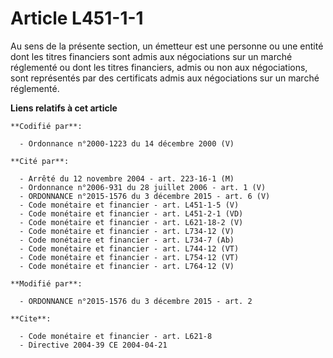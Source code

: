 # Article L451-1-1

Au sens de la présente section, un émetteur est une personne ou une entité dont les titres financiers sont admis aux
négociations sur un marché réglementé ou dont les titres financiers, admis ou non aux négociations, sont représentés par des
certificats admis aux négociations sur un marché réglementé.

**Liens relatifs à cet article**

	**Codifié par**:

	  - Ordonnance n°2000-1223 du 14 décembre 2000 (V)

	**Cité par**:

	  - Arrêté du 12 novembre 2004 - art. 223-16-1 (M)
	  - Ordonnance n°2006-931 du 28 juillet 2006 - art. 1 (V)
	  - ORDONNANCE n°2015-1576 du 3 décembre 2015 - art. 6 (V)
	  - Code monétaire et financier - art. L451-1-5 (V)
	  - Code monétaire et financier - art. L451-2-1 (VD)
	  - Code monétaire et financier - art. L621-18-2 (V)
	  - Code monétaire et financier - art. L734-12 (V)
	  - Code monétaire et financier - art. L734-7 (Ab)
	  - Code monétaire et financier - art. L744-12 (VT)
	  - Code monétaire et financier - art. L754-12 (VT)
	  - Code monétaire et financier - art. L764-12 (V)

	**Modifié par**:

	  - ORDONNANCE n°2015-1576 du 3 décembre 2015 - art. 2

	**Cite**:

	  - Code monétaire et financier - art. L621-8
	  - Directive 2004-39 CE 2004-04-21
